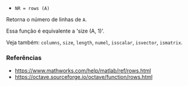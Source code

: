 - `NR = rows (A)`

Retorna o número de linhas de `A`.

Essa função é equivalente a 'size (A, 1)'.

Veja também: `columns`, `size`, `length`, `numel`, `isscalar`, `isvector`,
`ismatrix`.

### Referências

- https://www.mathworks.com/help/matlab/ref/rows.html
- https://octave.sourceforge.io/octave/function/rows.html
